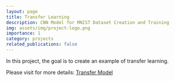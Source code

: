 ```yaml
---
layout: page
title: Transfer Learning
description: CNN Model for MNIST Dataset Creation and Training
img: assets/img/project-logo.png
importance: 1
category: projects
related_publications: false
---
```


In this project, the goal is to create an example of transfer learning. 

Please visit for more details: <a href="https://github.com/BrooksErica/Projects/tree/4e96985e3592707b699bf90415c8c78523367ade/Transfer-Learning">Transfer Model</a>